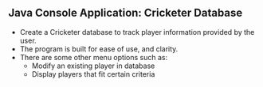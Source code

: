 ## Java Console Application: Cricketer Database
* Create a Cricketer database to track player information provided by the user.
* The program is built for ease of use, and clarity.
* There are some other menu options such as:
  * Modify an existing player in database
  * Display players that fit certain criteria   
